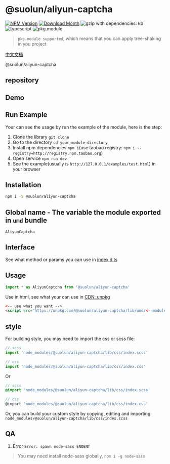 # @suolun/aliyun-captcha
[![NPM Version](http://img.shields.io/npm/v/@suolun/aliyun-captcha.svg?style=flat-square)](https://www.npmjs.com/package/@suolun/aliyun-captcha)
[![Download Month](http://img.shields.io/npm/dm/@suolun/aliyun-captcha.svg?style=flat-square)](https://www.npmjs.com/package/@suolun/aliyun-captcha)
![gzip with dependencies: kb](https://img.shields.io/badge/gzip--with--dependencies-kb-brightgreen.svg "gzip with dependencies: kb")
![typescript](https://img.shields.io/badge/typescript-supported-blue.svg "typescript")
![pkg.module](https://img.shields.io/badge/pkg.module-supported-blue.svg "pkg.module")

> `pkg.module supported`, which means that you can apply tree-shaking in you project

[中文文档](./README-CN.md)

@suolun/aliyun-captcha

## repository


## Demo


## Run Example
Your can see the usage by run the example of the module, here is the step:

1. Clone the library `git clone `
2. Go to the directory `cd your-module-directory`
3. Install npm dependencies `npm i`(use taobao registry: `npm i --registry=http://registry.npm.taobao.org`)
4. Open service `npm run dev`
5. See the example(usually is `http://127.0.0.1/examples/test.html`) in your browser

## Installation
```bash
npm i -S @suolun/aliyun-captcha
```

## Global name - The variable the module exported in `umd` bundle
`AliyunCaptcha`

## Interface
See what method or params you can use in [index.d.ts](./index.d.ts)

## Usage
```js
import * as AliyunCaptcha from '@suolun/aliyun-captcha'
```

Use in html, see what your can use in [CDN: unpkg](https://unpkg.com/@suolun/aliyun-captcha/lib/umd/)
```html
<-- use what you want -->
<script src="https://unpkg.com/@suolun/aliyun-captcha/lib/umd/<--module-->.js"></script>
```

## style
For building style, you may need to import the css or scss file:
```js
// scss
import 'node_modules/@suolun/aliyun-captcha/lib/css/index.scss'

// css
import 'node_modules/@suolun/aliyun-captcha/lib/css/index.css'
```
Or
```scss
// scss
@import 'node_modules/@suolun/aliyun-captcha/lib/css/index.scss'

// css
@import 'node_modules/@suolun/aliyun-captcha/lib/css/index.css'
```

Or, you can build your custom style by copying, editing and importing `node_modules/@suolun/aliyun-captcha/lib/css/index.scss`

## QA

1. Error `Error: spawn node-sass ENOENT`

> You may need install node-sass globally, `npm i -g node-sass`
